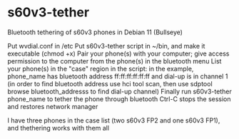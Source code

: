 # s60v3-tether
Bluetooth tethering of s60v3 phones in Debian 11 (Bullseye)

Put wvdial.conf in /etc
Put s60v3-tether script in ~/bin, and make it executable (chmod +x)
Pair your phone(s) with your computer; give access permission to the computer from the phone(s) in the bluetooth menu
List your phone(s) in the "case" region in the script: in the example, phone_name has bluetooth address ff:ff:ff:ff:ff:ff and dial-up is in channel 1
(in order to find bluetooth address use hci tool scan, then use sdptool browse bluetooth_addresss to find dial-up channel)
Finally run s60v3-tether phone_name to tether the phone through bluetooth
Ctrl-C stops the session and restores network manager

I have three phones in the case list (two s60v3 FP2 and one s60v3 FP1), and thethering works with them all
